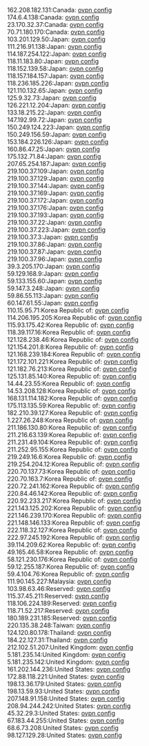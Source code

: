 162.208.182.131:Canada: [ovpn config](vpn/162_208_182_131.ovpn)  
174.6.4.138:Canada: [ovpn config](vpn/174_6_4_138.ovpn)  
23.170.32.37:Canada: [ovpn config](vpn/23_170_32_37.ovpn)  
70.71.180.170:Canada: [ovpn config](vpn/70_71_180_170.ovpn)  
103.201.129.50:Japan: [ovpn config](vpn/103_201_129_50.ovpn)  
111.216.91.138:Japan: [ovpn config](vpn/111_216_91_138.ovpn)  
114.187.254.122:Japan: [ovpn config](vpn/114_187_254_122.ovpn)  
118.11.183.80:Japan: [ovpn config](vpn/118_11_183_80.ovpn)  
118.152.139.58:Japan: [ovpn config](vpn/118_152_139_58.ovpn)  
118.157.184.157:Japan: [ovpn config](vpn/118_157_184_157.ovpn)  
118.236.185.226:Japan: [ovpn config](vpn/118_236_185_226.ovpn)  
121.110.132.65:Japan: [ovpn config](vpn/121_110_132_65.ovpn)  
125.9.32.73:Japan: [ovpn config](vpn/125_9_32_73.ovpn)  
126.221.12.204:Japan: [ovpn config](vpn/126_221_12_204.ovpn)  
133.18.215.22:Japan: [ovpn config](vpn/133_18_215_22.ovpn)  
147.192.99.72:Japan: [ovpn config](vpn/147_192_99_72.ovpn)  
150.249.124.223:Japan: [ovpn config](vpn/150_249_124_223.ovpn)  
150.249.156.59:Japan: [ovpn config](vpn/150_249_156_59.ovpn)  
153.184.226.126:Japan: [ovpn config](vpn/153_184_226_126.ovpn)  
160.86.47.25:Japan: [ovpn config](vpn/160_86_47_25.ovpn)  
175.132.71.84:Japan: [ovpn config](vpn/175_132_71_84.ovpn)  
207.65.254.187:Japan: [ovpn config](vpn/207_65_254_187.ovpn)  
219.100.37.109:Japan: [ovpn config](vpn/219_100_37_109.ovpn)  
219.100.37.129:Japan: [ovpn config](vpn/219_100_37_129.ovpn)  
219.100.37.144:Japan: [ovpn config](vpn/219_100_37_144.ovpn)  
219.100.37.169:Japan: [ovpn config](vpn/219_100_37_169.ovpn)  
219.100.37.172:Japan: [ovpn config](vpn/219_100_37_172.ovpn)  
219.100.37.176:Japan: [ovpn config](vpn/219_100_37_176.ovpn)  
219.100.37.193:Japan: [ovpn config](vpn/219_100_37_193.ovpn)  
219.100.37.22:Japan: [ovpn config](vpn/219_100_37_22.ovpn)  
219.100.37.223:Japan: [ovpn config](vpn/219_100_37_223.ovpn)  
219.100.37.3:Japan: [ovpn config](vpn/219_100_37_3.ovpn)  
219.100.37.86:Japan: [ovpn config](vpn/219_100_37_86.ovpn)  
219.100.37.87:Japan: [ovpn config](vpn/219_100_37_87.ovpn)  
219.100.37.96:Japan: [ovpn config](vpn/219_100_37_96.ovpn)  
39.3.205.170:Japan: [ovpn config](vpn/39_3_205_170.ovpn)  
59.129.168.9:Japan: [ovpn config](vpn/59_129_168_9.ovpn)  
59.133.155.60:Japan: [ovpn config](vpn/59_133_155_60.ovpn)  
59.147.3.248:Japan: [ovpn config](vpn/59_147_3_248.ovpn)  
59.86.55.113:Japan: [ovpn config](vpn/59_86_55_113.ovpn)  
60.147.61.55:Japan: [ovpn config](vpn/60_147_61_55.ovpn)  
110.15.95.71:Korea Republic of: [ovpn config](vpn/110_15_95_71.ovpn)  
114.206.195.205:Korea Republic of: [ovpn config](vpn/114_206_195_205.ovpn)  
115.93.175.42:Korea Republic of: [ovpn config](vpn/115_93_175_42.ovpn)  
118.39.117.16:Korea Republic of: [ovpn config](vpn/118_39_117_16.ovpn)  
121.128.238.46:Korea Republic of: [ovpn config](vpn/121_128_238_46.ovpn)  
121.154.201.8:Korea Republic of: [ovpn config](vpn/121_154_201_8.ovpn)  
121.168.239.184:Korea Republic of: [ovpn config](vpn/121_168_239_184.ovpn)  
121.172.101.221:Korea Republic of: [ovpn config](vpn/121_172_101_221.ovpn)  
121.182.76.213:Korea Republic of: [ovpn config](vpn/121_182_76_213.ovpn)  
125.131.85.140:Korea Republic of: [ovpn config](vpn/125_131_85_140.ovpn)  
14.44.23.55:Korea Republic of: [ovpn config](vpn/14_44_23_55.ovpn)  
14.53.208.128:Korea Republic of: [ovpn config](vpn/14_53_208_128.ovpn)  
168.131.114.182:Korea Republic of: [ovpn config](vpn/168_131_114_182.ovpn)  
175.113.135.59:Korea Republic of: [ovpn config](vpn/175_113_135_59.ovpn)  
182.210.39.127:Korea Republic of: [ovpn config](vpn/182_210_39_127.ovpn)  
1.227.26.248:Korea Republic of: [ovpn config](vpn/1_227_26_248.ovpn)  
211.186.130.80:Korea Republic of: [ovpn config](vpn/211_186_130_80.ovpn)  
211.216.63.139:Korea Republic of: [ovpn config](vpn/211_216_63_139.ovpn)  
211.231.49.104:Korea Republic of: [ovpn config](vpn/211_231_49_104.ovpn)  
211.252.95.155:Korea Republic of: [ovpn config](vpn/211_252_95_155.ovpn)  
219.249.16.6:Korea Republic of: [ovpn config](vpn/219_249_16_6.ovpn)  
219.254.204.12:Korea Republic of: [ovpn config](vpn/219_254_204_12.ovpn)  
220.70.137.73:Korea Republic of: [ovpn config](vpn/220_70_137_73.ovpn)  
220.70.163.7:Korea Republic of: [ovpn config](vpn/220_70_163_7.ovpn)  
220.72.241.162:Korea Republic of: [ovpn config](vpn/220_72_241_162.ovpn)  
220.84.46.142:Korea Republic of: [ovpn config](vpn/220_84_46_142.ovpn)  
220.92.233.217:Korea Republic of: [ovpn config](vpn/220_92_233_217.ovpn)  
221.143.125.202:Korea Republic of: [ovpn config](vpn/221_143_125_202.ovpn)  
221.146.239.170:Korea Republic of: [ovpn config](vpn/221_146_239_170.ovpn)  
221.148.146.133:Korea Republic of: [ovpn config](vpn/221_148_146_133.ovpn)  
222.118.32.127:Korea Republic of: [ovpn config](vpn/222_118_32_127.ovpn)  
222.97.245.192:Korea Republic of: [ovpn config](vpn/222_97_245_192.ovpn)  
39.114.209.62:Korea Republic of: [ovpn config](vpn/39_114_209_62.ovpn)  
49.165.46.58:Korea Republic of: [ovpn config](vpn/49_165_46_58.ovpn)  
58.121.230.176:Korea Republic of: [ovpn config](vpn/58_121_230_176.ovpn)  
59.12.255.187:Korea Republic of: [ovpn config](vpn/59_12_255_187.ovpn)  
59.4.104.76:Korea Republic of: [ovpn config](vpn/59_4_104_76.ovpn)  
111.90.145.227:Malaysia: [ovpn config](vpn/111_90_145_227.ovpn)  
103.98.63.46:Reserved: [ovpn config](vpn/103_98_63_46.ovpn)  
115.37.45.211:Reserved: [ovpn config](vpn/115_37_45_211.ovpn)  
118.106.224.189:Reserved: [ovpn config](vpn/118_106_224_189.ovpn)  
118.71.52.217:Reserved: [ovpn config](vpn/118_71_52_217.ovpn)  
180.189.231.185:Reserved: [ovpn config](vpn/180_189_231_185.ovpn)  
220.135.38.248:Taiwan: [ovpn config](vpn/220_135_38_248.ovpn)  
124.120.80.178:Thailand: [ovpn config](vpn/124_120_80_178.ovpn)  
184.22.127.31:Thailand: [ovpn config](vpn/184_22_127_31.ovpn)  
212.102.51.207:United Kingdom: [ovpn config](vpn/212_102_51_207.ovpn)  
5.181.235.14:United Kingdom: [ovpn config](vpn/5_181_235_14.ovpn)  
5.181.235.142:United Kingdom: [ovpn config](vpn/5_181_235_142.ovpn)  
161.202.144.236:United States: [ovpn config](vpn/161_202_144_236.ovpn)  
172.88.118.221:United States: [ovpn config](vpn/172_88_118_221.ovpn)  
198.13.36.179:United States: [ovpn config](vpn/198_13_36_179.ovpn)  
198.13.59.93:United States: [ovpn config](vpn/198_13_59_93.ovpn)  
207.148.91.158:United States: [ovpn config](vpn/207_148_91_158.ovpn)  
208.94.244.242:United States: [ovpn config](vpn/208_94_244_242.ovpn)  
45.32.29.3:United States: [ovpn config](vpn/45_32_29_3.ovpn)  
67.183.44.255:United States: [ovpn config](vpn/67_183_44_255.ovpn)  
68.6.73.208:United States: [ovpn config](vpn/68_6_73_208.ovpn)  
98.127.129.28:United States: [ovpn config](vpn/98_127_129_28.ovpn)  
